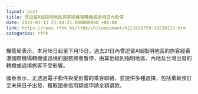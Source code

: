 ```yaml
---
layout: post
title: 曾逗留A組指明地區旅客經機場轉機或過境日內暫停
date: 2022-01-13 21:44:21.000000000 +08:00
link: https://news.rthk.hk/rthk/ch/component/k2/1628759-20220113.htm
categories: rthk
---
```


機管局表示，本月16日起至下月15日，過去21日內曾逗留A組指明地區的旅客經香港國際機場轉機或過境的服務將會暫停，由其他組別指明地區、內地及台灣出發的轉機或過境旅客不受影響。

國泰表示，正透過電子郵件與受影響的乘客聯絡，並提供多種選擇，包括重新預訂至未來日子出發、獲取國泰信用額或申請全額退款。
